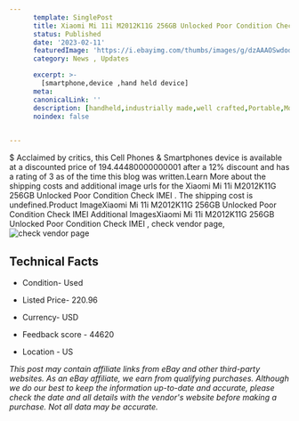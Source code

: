 ```yaml
---
      template: SinglePost
      title: Xiaomi Mi 11i M2012K11G 256GB Unlocked Poor Condition Check IMEI 
      status: Published
      date: '2023-02-11'
      featuredImage: 'https://i.ebayimg.com/thumbs/images/g/dzAAAOSwdodjigys/s-l225.jpg'
      category: News , Updates

      excerpt: >-
        [smartphone,device ,hand held device]
      meta:
      canonicalLink: ''
      description: [handheld,industrially made,well crafted,Portable,Mobile,Compact,Convenient,Lightweight,Maneuverable,Man-portable,Miniature,Carriable,Hand-held,Light,Holdable,Transportable,Mobile device,Pocket-sized,On-the-go,Wireless,Cordless,Compact size,Convenient size, smartphone,device ,hand held device]
      noindex: false

        
---
```

$
    Acclaimed by critics, this Cell Phones & Smartphones device is available at a discounted price of 194.44480000000001 after a 12% discount and has a rating of 3 as of the time this blog was written.Learn More about the shipping costs and additional image urls for the Xiaomi Mi 11i M2012K11G 256GB Unlocked Poor Condition Check IMEI . The shipping cost is undefined.Product ImageXiaomi Mi 11i M2012K11G 256GB Unlocked Poor Condition Check IMEI Additional ImagesXiaomi Mi 11i M2012K11G 256GB Unlocked Poor Condition Check IMEI , check vendor page, ![check vendor page](https://origin-galleryplus.ebayimg.com/ws/web/374384726919_2_0_1/225x225.jpg,https://origin-galleryplus.ebayimg.com/ws/web/374384726919_3_0_1/225x225.jpg,https://origin-galleryplus.ebayimg.com/ws/web/374384726919_4_0_1/225x225.jpg,https://origin-galleryplus.ebayimg.com/ws/web/374384726919_5_0_1/225x225.jpg,https://origin-galleryplus.ebayimg.com/ws/web/374384726919_6_0_1/225x225.jpg,https://origin-galleryplus.ebayimg.com/ws/web/374384726919_7_0_1/225x225.jpg)
    
    

 ## Technical Facts 



     
      

 - Condition- Used 


      

 - Listed Price- 220.96 


      

 - Currency- USD 


      

 - Feedback score - 44620 


      

 - Location - US 


      
      

 *_This post may contain affiliate links from eBay and other third-party websites. As an eBay affiliate, we earn from qualifying purchases. Although we do our best to keep the information up-to-date and accurate, please check the date and all details with the vendor's website before making a purchase. Not all data may be accurate._*



    
    
    
    
    